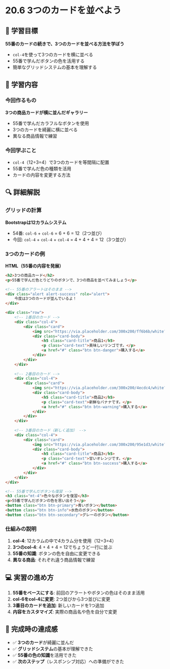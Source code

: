 # 20.6 3つのカードを並べよう

## 🎯 学習目標

**55番のカードの続きで、3つのカードを並べる方法を学ぼう**

- `col-4`を使って3つのカードを横に並べる
- 55番で学んだボタンの色を活用する
- 簡単なグリッドシステムの基本を理解する

## 📝 学習内容

### 今回作るもの

**3つの商品カードが横に並んだギャラリー**
- 55番で学んだカラフルなボタンを使用
- 3つのカードを綺麗に横に並べる
- 異なる商品情報で練習

### 今回学ぶこと

- `col-4`（12÷3=4）で3つのカードを等間隔に配置
- 55番で学んだ色の種類を活用
- カードの内容を変更する方法

## 🔍 詳細解説

### グリッドの計算

**Bootstrapは12カラムシステム**
- 54番: `col-6` + `col-6` = 6 + 6 = 12（2つ並び）
- 今回: `col-4` + `col-4` + `col-4` = 4 + 4 + 4 = 12（3つ並び）

### 3つのカードの例

**HTML（55番の内容を発展）**
```html
<h2>3つの商品カード</h2>
<p>55番で学んだ色とりどりのボタンで、3つの商品を並べてみましょう</p>

<!-- 55番のアラートはそのまま -->
<div class="alert alert-success" role="alert">
    今度は3つのカードが並んでいるよ！
</div>

<div class="row">
    <!-- 1番目のカード -->
    <div class="col-4">
        <div class="card">
            <img src="https://via.placeholder.com/300x200/ff6b6b/white?text=商品1" class="card-img-top" alt="商品1">
            <div class="card-body">
                <h5 class="card-title">商品1</h5>
                <p class="card-text">美味しいリンゴです。</p>
                <a href="#" class="btn btn-danger">購入する</a>
            </div>
        </div>
    </div>
    
    <!-- 2番目のカード -->
    <div class="col-4">
        <div class="card">
            <img src="https://via.placeholder.com/300x200/4ecdc4/white?text=商品2" class="card-img-top" alt="商品2">
            <div class="card-body">
                <h5 class="card-title">商品2</h5>
                <p class="card-text">新鮮なバナナです。</p>
                <a href="#" class="btn btn-warning">購入する</a>
            </div>
        </div>
    </div>
    
    <!-- 3番目のカード（新しく追加） -->
    <div class="col-4">
        <div class="card">
            <img src="https://via.placeholder.com/300x200/95e1d3/white?text=商品3" class="card-img-top" alt="商品3">
            <div class="card-body">
                <h5 class="card-title">商品3</h5>
                <p class="card-text">甘いオレンジです。</p>
                <a href="#" class="btn btn-success">購入する</a>
            </div>
        </div>
    </div>
</div>

<!-- 55番で学んだボタンも復習 -->
<h3 class="mt-4">色々なボタンを復習</h3>
<p>55番で学んだボタンの色を思い出そう</p>
<button class="btn btn-primary">青いボタン</button>
<button class="btn btn-info">水色のボタン</button>
<button class="btn btn-secondary">グレーのボタン</button>
```

### 仕組みの説明

1. **col-4**: 12カラムの中で4カラム分を使用（12÷3=4）
2. **3つのcol-4**: 4 + 4 + 4 = 12でちょうど一行に並ぶ
3. **55番の知識**: ボタンの色を自由に変更できる
4. **異なる商品**: それぞれ違う商品情報で練習

## 💻 実習の進め方

1. **55番をベースにする**: 前回のアラートやボタンの色はそのまま活用
2. **col-6をcol-4に変更**: 2つ並びから3つ並びに変更
3. **3番目のカードを追加**: 新しいカードを1つ追加
4. **内容をカスタマイズ**: 実際の商品名や色を自分で変更

## 🎉 完成時の達成感

- ✅ **3つのカード**が綺麗に並んだ
- ✅ **グリッドシステム**の基本が理解できた
- ✅ **55番の色の知識**を活用できた
- ✅ **次のステップ**（レスポンシブ対応）への準備ができた